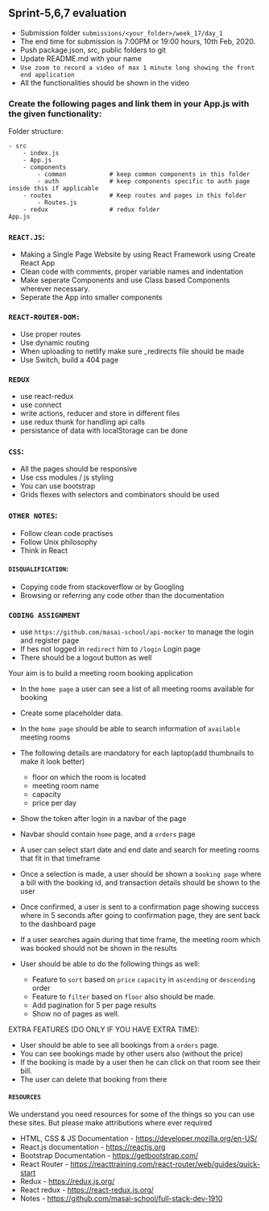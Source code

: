 ## Sprint-5,6,7 evaluation

- Submission folder `submissions/<your_folder>/week_17/day_1`
- The end time for submission is 7:00PM or 19:00 hours, 10th Feb, 2020.
- Push package.json, src, public folders to git 
- Update README.md with your name
- `Use zoom to record a video of max 1 minute long showing the front end application`
- All the functionalities should be shown in the video

###  Create the following pages and link them in your App.js with the given functionality:

Folder structure:
```
- src
    - index.js
    - App.js
    - components
        - common            # keep common components in this folder
        - auth              # keep components specific to auth page inside this if applicable
    - routes                # Keep routes and pages in this folder
        - Routes.js
    - redux                 # redux folder
App.js
```

### `REACT.JS`:
- Making a Single Page Website by using React Framework using Create React App
- Clean code with comments, proper variable names and indentation
- Make seperate Components and use Class based Components wherever necessary. 
- Seperate the App into smaller components

### `REACT-ROUTER-DOM:`
- Use proper routes
- Use dynamic routing 
- When uploading to netlify make sure _redirects file should be made
- Use Switch, build a 404 page

### `REDUX`
- use react-redux
- use connect
- write actions, reducer and store in different files
- use redux thunk for handling api calls
- persistance of data with localStorage can be done

### `CSS`:
- All the pages should be responsive
- Use css modules / js styling
- You can use bootstrap
- Grids flexes with selectors and combinators should be used

### `OTHER NOTES`:
- Follow clean code practises
- Follow Unix philosophy
- Think in React

#### `DISQUALIFICATION`:

- Copying code from stackoverflow or by Googling
- Browsing or referring any code other than the documentation

### `CODING ASSIGNMENT`

- use `https://github.com/masai-school/api-mocker` to manage the login and register page
- If hes not logged in `redirect` him to `/login` Login page
- There should be a logout button as well

Your aim is to build a meeting room booking application

- In the `home page` a user can see a list of all meeting rooms available for booking
- Create some placeholder data.
- In the `home page` should be able to search information of `available` meeting rooms
- The following details are mandatory for each laptop(add thumbnails to make it look better)
    - floor on which the room is located
    - meeting room name
    - capacity
    - price per day
- Show the token after login in a navbar of the page
- Navbar should contain `home` page, and a `orders` page

- A user can select start date and end date and search for meeting rooms that fit in that timeframe
- Once a selection is made, a user should be shown a `booking page` where a bill with the booking id, and transaction details should be shown to the user
- Once confirmed, a user is sent to a confirmation page showing success where in 5 seconds after going to confirmation page, they are sent back to the dashboard page
- If a user searches again during that time frame, the meeting room which was booked should not be shown in the results

- User should be able to do the following things as well:
    - Feature to `sort` based on `price` `capacity` in `ascending` or `descending` order
    - Feature to `filter` based on `floor` also should be made.
    - Add pagination for 5 per page results
    - Show no of pages as well. 

EXTRA FEATURES (DO ONLY IF YOU HAVE EXTRA TIME):

- User should be able to see all bookings from a `orders` page. 
- You can see bookings made by other users also (without the price)
- If the booking is made by a user then he can click on that room see their bill. 
- The user can delete that booking from there


#### `RESOURCES`

We understand you need resources for some of the things so you can use these sites. But please make attributions where ever required

- HTML, CSS & JS Documentation - <https://developer.mozilla.org/en-US/>
- React.js documentation - <https://reactjs.org>
- Bootstrap Documentation - https://getbootstrap.com/
- React Router - https://reacttraining.com/react-router/web/guides/quick-start
- Redux - https://redux.js.org/
- React redux - https://react-redux.js.org/
- Notes - https://github.com/masai-school/full-stack-dev-1910